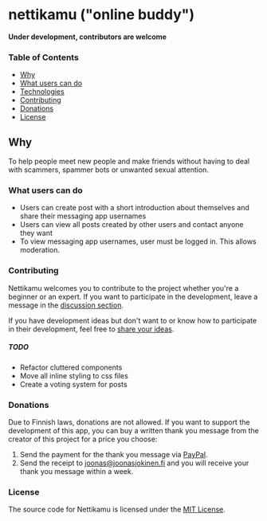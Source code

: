 # nettikamu ("online buddy")

**Under development, contributors are welcome**

### Table of Contents

- [Why](#why)
- [What users can do](#what-users-can-do)
- [Technologies](#technologies)
- [Contributing](#contributing)
- [Donations](#donations)
- [License](#license)

## Why

To help people meet new people and make friends without having to deal with scammers, spammer bots or unwanted sexual attention.

### What users can do

- Users can create post with a short introduction about themselves and share their messaging app usernames
- Users can view all posts created by other users and contact anyone they want
- To view messaging app usernames, user must be logged in. This allows moderation.

### Contributing

Nettikamu welcomes you to contribute to the project whether you're a beginner or an expert. If you want to participate in the development, leave a message in the [discussion section](https://github.com/jnsjknn/nettikamu/discussions/categories/development).

If you have development ideas but don't want to or know how to participate in their development, feel free to [share your ideas](https://github.com/jnsjknn/nettikamu/discussions/categories/ideas).

##### TODO

- Refactor cluttered components
- Move all inline styling to css files
- Create a voting system for posts

### Donations

Due to Finnish laws, donations are not allowed. If you want to support the development of this app, you can buy a written thank you message from the creator of this project for a price you choose:

1. Send the payment for the thank you message via [PayPal](https://paypal.me/jnsjknn).
2. Send the receipt to joonas@joonasjokinen.fi and you will receive your thank you message within a week.

### License

The source code for Nettikamu is licensed under the [MIT License](LICENSE.md).
